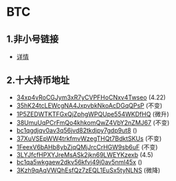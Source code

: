 # BTC

## 1.非小号链接

* [详情](https://www.feixiaohao.com/currencies/bitcoin/)

## 2.十大持币地址

* [34xp4vRoCGJym3xR7yCVPFHoCNxv4Twseo](https://btc.tokenview.com/cn/address/34xp4vRoCGJym3xR7yCVPFHoCNxv4Twseo) (4.22)
* [35hK24tcLEWcgNA4JxpvbkNkoAcDGqQPsP](https://btc.tokenview.com/cn/address/35hK24tcLEWcgNA4JxpvbkNkoAcDGqQPsP) (不变)
* [1P5ZEDWTKTFGxQjZphgWPQUpe554WKDfHQ](https://btc.tokenview.com/cn/address/1P5ZEDWTKTFGxQjZphgWPQUpe554WKDfHQ) (微升)
* [38UmuUqPCrFmQo4khkomQwZ4VbY2nZMJ67](https://btc.tokenview.com/cn/address/38UmuUqPCrFmQo4khkomQwZ4VbY2nZMJ67) (不变)
* [bc1qgdjqv0av3q56jvd82tkdjpy7gdp9ut8]() ()
* [37XuVSEpWW4trkfmvWzegTHQt7BdktSKUs](https://btc.tokenview.com/cn/address/37XuVSEpWW4trkfmvWzegTHQt7BdktSKUs) (不变)
* [1FeexV6bAHb8ybZjqQMjJrcCrHGW9sb6uF](https://btc.tokenview.com/cn/address/1FeexV6bAHb8ybZjqQMjJrcCrHGW9sb6uF) (不变)
* [3LYJfcfHPXYJreMsASk2jkn69LWEYKzexb](https://btc.tokenview.com/cn/address/3LYJfcfHPXYJreMsASk2jkn69LWEYKzexb) (4.5)
* [bc1qa5wkgaew2dkv56kfvj49j0av5nml45x]() ()
* [3Kzh9qAqVWQhEsfQz7zEQL1EuSx5tyNLNS](https://btc.tokenview.com/cn/address/3Kzh9qAqVWQhEsfQz7zEQL1EuSx5tyNLNS) (微降)


